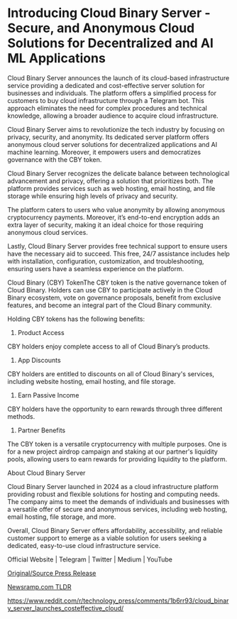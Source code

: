 # Introducing Cloud Binary Server - Secure, and Anonymous Cloud Solutions for Decentralized and AI ML Applications

Cloud Binary Server announces the launch of its cloud-based infrastructure service providing a dedicated and cost-effective server solution for businesses and individuals. The platform offers a simplified process for customers to buy cloud infrastructure through a Telegram bot. This approach eliminates the need for complex procedures and technical knowledge, allowing a broader audience to acquire cloud infrastructure.

Cloud Binary Server aims to revolutionize the tech industry by focusing on privacy, security, and anonymity. Its dedicated server platform offers anonymous cloud server solutions for decentralized applications and AI machine learning. Moreover, it empowers users and democratizes governance with the CBY token.

Cloud Binary Server recognizes the delicate balance between technological advancement and privacy, offering a solution that prioritizes both. The platform provides services such as web hosting, email hosting, and file storage while ensuring high levels of privacy and security.

The platform caters to users who value anonymity by allowing anonymous cryptocurrency payments. Moreover, it’s end-to-end encryption adds an extra layer of security, making it an ideal choice for those requiring anonymous cloud services.

Lastly, Cloud Binary Server provides free technical support to ensure users have the necessary aid to succeed. This free, 24/7 assistance includes help with installation, configuration, customization, and troubleshooting, ensuring users have a seamless experience on the platform.

Cloud Binary (CBY) TokenThe CBY token is the native governance token of Cloud Binary. Holders can use CBY to participate actively in the Cloud Binary ecosystem, vote on governance proposals, benefit from exclusive features, and become an integral part of the Cloud Binary community.

Holding CBY tokens has the following benefits:

1. Product Access

CBY holders enjoy complete access to all of Cloud Binary’s products.

1. App Discounts

CBY holders are entitled to discounts on all of Cloud Binary's services, including website hosting, email hosting, and file storage.

1. Earn Passive Income

CBY holders have the opportunity to earn rewards through three different methods.

1. Partner Benefits

The CBY token is a versatile cryptocurrency with multiple purposes. One is for a new project airdrop campaign and staking at our partner's liquidity pools, allowing users to earn rewards for providing liquidity to the platform.

About Cloud Binary Server

Cloud Binary Server launched in 2024 as a cloud infrastructure platform providing robust and flexible solutions for hosting and computing needs. The company aims to meet the demands of individuals and businesses with a versatile offer of secure and anonymous services, including web hosting, email hosting, file storage, and more.

Overall, Cloud Binary Server offers affordability, accessibility, and reliable customer support to emerge as a viable solution for users seeking a dedicated, easy-to-use cloud infrastructure service.

Official Website | Telegram | Twitter | Medium | YouTube 

[Original/Source Press Release](https://blockchainwire.io/press-release/introducing-cloud-binary-server---secure-and-anonymous-cloud-solutions-for-decentralized-and-ai-ml-applications)
                    

[Newsramp.com TLDR](None) 

https://www.reddit.com/r/technology_press/comments/1b6rr93/cloud_binary_server_launches_costeffective_cloud/